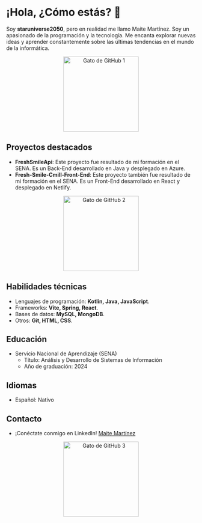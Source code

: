 # ¡Hola, ¿Cómo estás? 👋

<!-- Descripción -->
Soy **staruniverse2050**, pero en realidad me llamo Maite Martínez. Soy un apasionado de la programación y la tecnología. Me encanta explorar nuevas ideas y aprender constantemente sobre las últimas tendencias en el mundo de la informática.

<p align="center">
  <img src="https://octodex.github.com/images/Fintechtocat.png" alt="Gato de GitHub 1" width="200" height="200">
</p>

## Proyectos destacados
- **FreshSmileApi**: Este proyecto fue resultado de mi formación en el SENA. Es un Back-End desarrollado en Java y desplegado en Azure.
- **Fresh-Smile-Cmill-Front-End**: Este proyecto también fue resultado de mi formación en el SENA. Es un Front-End desarrollado en React y desplegado en Netlify.

<p align="center">
  <img src="https://octodex.github.com/images/welcometocat.png" alt="Gato de GitHub 2" width="200" height="200">
</p>

## Habilidades técnicas
- Lenguajes de programación: **Kotlin, Java, JavaScript**.
- Frameworks: **Vite, Spring, React**.
- Bases de datos: **MySQL, MongoDB**.
- Otros: **Git, HTML, CSS**.

## Educación
- Servicio Nacional de Aprendizaje (SENA)
  - Título: Análisis y Desarrollo de Sistemas de Información
  - Año de graduación: 2024


## Idiomas
- Español: Nativo

## Contacto
- ¡Conéctate conmigo en LinkedIn! [Maite Martínez](https://www.linkedin.com/in/maite-martinez-/) 
<p align="center">
  <img src="https://octodex.github.com/images/femalecodertocat.png" alt="Gato de GitHub 3" width="200" height="200">
</p>
